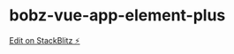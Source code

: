 # bobz-vue-app-element-plus

[Edit on StackBlitz ⚡️](https://stackblitz.com/edit/bobz-vue-app-element-plus)